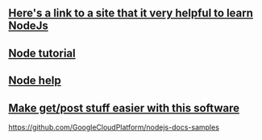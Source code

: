## [Here's a link to a site that it very helpful to learn NodeJs](https://nodeschool.io/)

## [Node tutorial](https://scotch.io/@nagasaiaytha/learn-nodejs-from-scratch)

## [Node help](https://github.com/nodejs/help)

## [Make get/post stuff easier with this software](https://www.getpostman.com/)

https://github.com/GoogleCloudPlatform/nodejs-docs-samples
